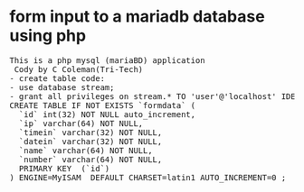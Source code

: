 # form input to a mariadb database using php
 <pre>
This is a php mysql (mariaBD) application 
 Cody by C Coleman(Tri-Tech)
- create table code:
- use database stream;
- grant all privileges on stream.* TO 'user'@'localhost' IDENTIFIED BY 'passwords'; 
CREATE TABLE IF NOT EXISTS `formdata` (
  `id` int(32) NOT NULL auto_increment,
  `ip` varchar(64) NOT NULL,
  `timein` varchar(32) NOT NULL,
  `datein` varchar(32) NOT NULL,
  `name` varchar(64) NOT NULL,
  `number` varchar(64) NOT NULL,
  PRIMARY KEY  (`id`)
) ENGINE=MyISAM  DEFAULT CHARSET=latin1 AUTO_INCREMENT=0 ;

</pre>
